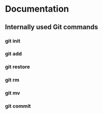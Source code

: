 # Documentation

## Internally used Git commands

### git init

### git add

### git restore

### git rm

### git mv

### git commit
